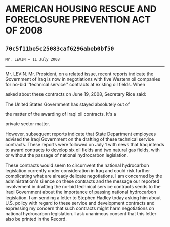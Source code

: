 # AMERICAN HOUSING RESCUE AND FORECLOSURE PREVENTION ACT OF 2008
## `70c5f11be5c25083caf6296abeb0bf50`
`Mr. LEVIN — 11 July 2008`

---


Mr. LEVIN. Mr. President, on a related issue, recent reports indicate 
the Government of Iraq is now in negotiations with five Western oil 
companies for no-bid ''technical service'' contracts at existing oil 
fields. When


asked about these contracts on June 19, 2008, Secretary Rice said:




 The United States Government has stayed absolutely out of 


 the matter of the awarding of Iraqi oil contracts. It's a 


 private sector matter.


However, subsequent reports indicate that State Department employees 
advised the Iraqi Government on the drafting of these technical service 
contracts. These reports were followed on July 1 with news that Iraq 
intends to award contracts to develop six oil fields and two natural 
gas fields, with or without the passage of national hydrocarbon 
legislation.

These contracts would seem to circumvent the national hydrocarbon 
legislation currently under consideration in Iraq and could risk 
further complicating what are already delicate negotiations. I am 
concerned by the administration's silence on these contracts and the 
message our reported involvement in drafting the no-bid technical 
service contracts sends to the Iraqi Government about the importance of 
passing national hydrocarbon legislation. I am sending a letter to 
Stephen Hadley today asking him about U.S. policy with regard to these 
service and development contracts and expressing my concern that such 
contracts might harm negotiations on national hydrocarbon legislation. 
I ask unanimous consent that this letter also be printed in the Record.